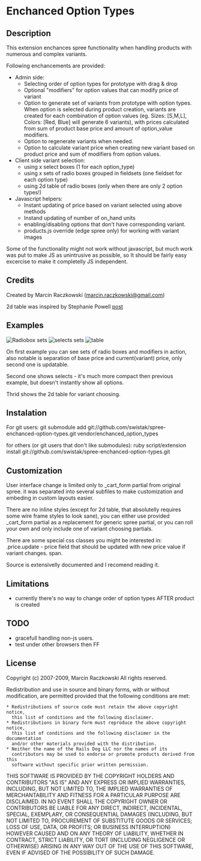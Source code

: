 # Enchanced Option Types

## Description

This extension enchances spree functionality when handling products with
numerous and complex variants.

Following enchancements are provided:

* Admin side:
  * Selecting order of option types for prototype with drag & drop
  * Optional "modifiers" for option values that can modify price of variant
  * Option to generate set of variants from prototype with option types.
    When option is selected during product creation, variants are created for
    each combination of option values (eg. Sizes: [S,M,L], Colors: [Red, Blue]
    will generate 6 variants), with prices calculated from sum of product base price
    and amount of option_value modifiers.
  * Option to regenerate variants when needed.
  * Option to calculate variant price when creating new variant based on product
    price and sum of modifiers from option values.
* Client side variant selection:
  * using x select boxes (1 for each option_type)
  * using x sets of radio boxes grouped in fieldsets (one fieldset for each option type)
  * using 2d table of radio boxes (only when there are only 2 option types!)
* Javascript helpers:
  * Instant updating of price based on variant selected using above methods
  * Instand updating of number of on_hand units
  * enabling/disabling options that don't have corresponding variant.
  * products.js override (edge spree only) for working with variant images

Some of the functionality might not work without javascript, but much work was put
to make JS as unintrusive as possible, so It should be fairly easy excercise
to make it completelly JS independent.

## Credits

Created by Marcin Raczkowski (marcin.raczkowski@gmail.com)

2d table was inspired by Stephanie Powell [post](
http://blog.endpoint.com/2009/12/rails-ecommerce-product-optioning-in.html)

## Examples

![Radiobox sets](/swistak/spree-enchanced-option-types/raw/master/doc/sets.jpg)
![selects sets](/swistak/spree-enchanced-option-types/raw/master/doc/selects.jpg)
![table](/swistak/spree-enchanced-option-types/raw/master/doc/2d.jpg)

On first example you can see sets of radio boxes and modifiers in action,
also notable is separation of base price and current(variant) price, only second one is updatable.

Second one shows selects - it's much more compact then previous example,
 but doesn't instantly show all options.

Thrid shows the 2d table for variant choosing.

## Instalation

For git users:
git submodule add git://github.com/swistak/spree-enchanced-option-types.git vendor/enchanced_option_types

for others (or git users that don't like submodules):
ruby script/extension install git://github.com/swistak/spree-enchanced-option-types.git

## Customization

User interface change is limited only to _cart_form partial from original spree.
it was separated into several subfiles to make customization and embeding in custom layouts easier.

There are no inline styles (except for 2d table, that absolutelly requires
some wire frame styles to look sane), you can either use provided _cart_form
partial as a replacement for generic spree partial, or you can roll your own and
only include one of variant choosing partials.

There are some special css classes you might be interested in:
.price.update - price field that should be updated with new price value if variant changes.
span.

Source is extensivelly documented and I recomend reading it.

## Limitations

- currently there's no way to change order of option types AFTER product is created

## TODO

- gracefull handling non-js users.
- test under other browsers then FF

## License

Copyright (c) 2007-2009, Marcin Raczkowski
All rights reserved.

Redistribution and use in source and binary forms, with or without modification,
are permitted provided that the following conditions are met:

    * Redistributions of source code must retain the above copyright notice,
      this list of conditions and the following disclaimer.
    * Redistributions in binary form must reproduce the above copyright notice,
      this list of conditions and the following disclaimer in the documentation
      and/or other materials provided with the distribution.
    * Neither the name of the Rails Dog LLC nor the names of its
      contributors may be used to endorse or promote products derived from this
      software without specific prior written permission.

THIS SOFTWARE IS PROVIDED BY THE COPYRIGHT HOLDERS AND CONTRIBUTORS
"AS IS" AND ANY EXPRESS OR IMPLIED WARRANTIES, INCLUDING, BUT NOT
LIMITED TO, THE IMPLIED WARRANTIES OF MERCHANTABILITY AND FITNESS FOR
A PARTICULAR PURPOSE ARE DISCLAIMED. IN NO EVENT SHALL THE COPYRIGHT OWNER OR
CONTRIBUTORS BE LIABLE FOR ANY DIRECT, INDIRECT, INCIDENTAL, SPECIAL,
EXEMPLARY, OR CONSEQUENTIAL DAMAGES (INCLUDING, BUT NOT LIMITED TO,
PROCUREMENT OF SUBSTITUTE GOODS OR SERVICES; LOSS OF USE, DATA, OR
PROFITS; OR BUSINESS INTERRUPTION) HOWEVER CAUSED AND ON ANY THEORY OF
LIABILITY, WHETHER IN CONTRACT, STRICT LIABILITY, OR TORT (INCLUDING
NEGLIGENCE OR OTHERWISE) ARISING IN ANY WAY OUT OF THE USE OF THIS
SOFTWARE, EVEN IF ADVISED OF THE POSSIBILITY OF SUCH DAMAGE.